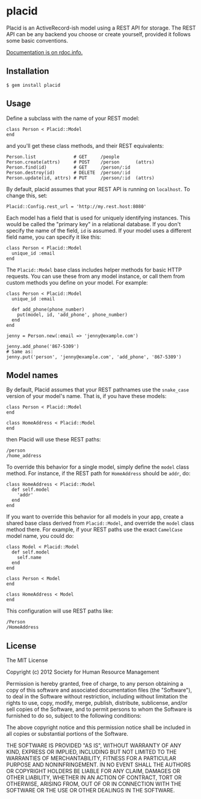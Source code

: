 placid
======

Placid is an ActiveRecord-ish model using a REST API for storage. The REST API
can be any backend you choose or create yourself, provided it follows some basic
conventions.

[Documentation is on rdoc.info.](http://rdoc.info/github/a-e/placid/master/frames)


Installation
------------

    $ gem install placid

Usage
-----

Define a subclass with the name of your REST model:

    class Person < Placid::Model
    end

and you'll get these class methods, and their REST equivalents:

    Person.list              # GET     /people
    Person.create(attrs)     # POST    /person      (attrs)
    Person.find(id)          # GET     /person/:id
    Person.destroy(id)       # DELETE  /person/:id
    Person.update(id, attrs) # PUT     /person/:id  (attrs)

By default, placid assumes that your REST API is running on `localhost`. To
change this, set:

    Placid::Config.rest_url = 'http://my.rest.host:8080'

Each model has a field that is used for uniquely identifying instances. This
would be called the "primary key" in a relational database. If you don't
specify the name of the field, `id` is assumed. If your model uses a
different field name, you can specify it like this:

    class Person < Placid::Model
      unique_id :email
    end

The `Placid::Model` base class includes helper methods for basic HTTP requests.
You can use these from any model instance, or call them from custom methods you
define on your model. For example:

    class Person < Placid::Model
      unique_id :email

      def add_phone(phone_number)
        put(model, id, 'add_phone', phone_number)
      end
    end

    jenny = Person.new(:email => 'jenny@example.com')

    jenny.add_phone('867-5309')
    # Same as:
    jenny.put('person', 'jenny@example.com', 'add_phone', '867-5309')


Model names
-----------

By default, Placid assumes that your REST pathnames use the `snake_case`
version of your model's name. That is, if you have these models:

    class Person < Placid::Model
    end

    class HomeAddress < Placid::Model
    end

then Placid will use these REST paths:

    /person
    /home_address

To override this behavior for a single model, simply define the `model` class
method. For instance, if the REST path for `HomeAddress` should be `addr`, do:

    class HomeAddress < Placid::Model
      def self.model
        'addr'
      end
    end

If you want to override this behavior for all models in your app, create a
shared base class derived from `Placid::Model`, and override the `model` class
method there. For example, if your REST paths use the exact `CamelCase` model
name, you could do:

    class Model < Placid::Model
      def self.model
        self.name
      end
    end

    class Person < Model
    end

    class HomeAddress < Model
    end

This configuration will use REST paths like:

    /Person
    /HomeAddress


License
-------

The MIT License

Copyright (c) 2012 Society for Human Resource Management

Permission is hereby granted, free of charge, to any person obtaining
a copy of this software and associated documentation files (the
"Software"), to deal in the Software without restriction, including
without limitation the rights to use, copy, modify, merge, publish,
distribute, sublicense, and/or sell copies of the Software, and to
permit persons to whom the Software is furnished to do so, subject to
the following conditions:

The above copyright notice and this permission notice shall be
included in all copies or substantial portions of the Software.

THE SOFTWARE IS PROVIDED "AS IS", WITHOUT WARRANTY OF ANY KIND,
EXPRESS OR IMPLIED, INCLUDING BUT NOT LIMITED TO THE WARRANTIES OF
MERCHANTABILITY, FITNESS FOR A PARTICULAR PURPOSE AND
NONINFRINGEMENT. IN NO EVENT SHALL THE AUTHORS OR COPYRIGHT HOLDERS BE
LIABLE FOR ANY CLAIM, DAMAGES OR OTHER LIABILITY, WHETHER IN AN ACTION
OF CONTRACT, TORT OR OTHERWISE, ARISING FROM, OUT OF OR IN CONNECTION
WITH THE SOFTWARE OR THE USE OR OTHER DEALINGS IN THE SOFTWARE.

